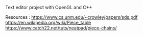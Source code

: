 Text editor project with OpenGL and C++

Resources : 
https://www.cs.unm.edu/~crowley/papers/sds.pdf
https://en.wikipedia.org/wiki/Piece_table
https://www.catch22.net/tuts/neatpad/piece-chains/
